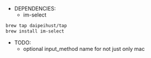 * DEPENDENCIES:
    * im-select
```bash
brew tap daipeihust/tap
brew install im-select
```

* TODO:
    * optional input_method name for not just only mac 
